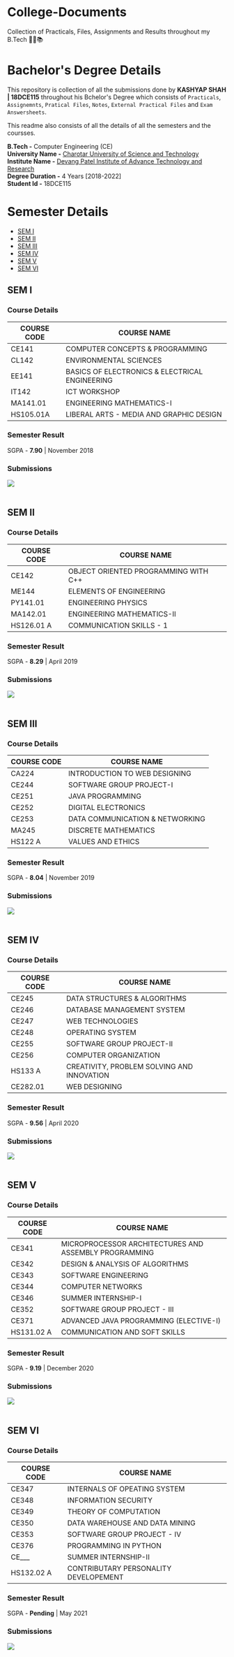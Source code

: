 # College-Documents
Collection of Practicals, Files, Assignments and Results throughout my B.Tech 👨‍🎓📚
# Bachelor's Degree Details

This repository is collection of all the submissions done by **KASHYAP SHAH | 18DCE115** throughout his Bchelor's Degree which consists of ``Practicals``, ``Assignemnts``, ``Pratical Files``, ``Notes``, ``External Practical Files`` and ``Exam Answersheets``.

This readme also consists of all the details of all the semesters and the coursses. 

**B.Tech -** Computer Engineering (CE) <br>
**University Name -** [Charotar University of Science and Technology](https://www.charusat.ac.in/) <br>
**Institute Name -** [Devang Patel Institute of Advance Technology and Research](https://www.charusat.ac.in/depstar/) <br>
**Degree Duration -** 4 Years [2018-2022] <br>
**Student Id -** 18DCE115 <br>

# Semester Details
- [SEM I](https://github.com/kashyap-shah/College-Documents#sem-i)
- [SEM II](https://github.com/kashyap-shah/College-Documents#sem-ii)
- [SEM III](https://github.com/kashyap-shah/College-Documents#sem-iii)
- [SEM IV](https://github.com/kashyap-shah/College-Documents#sem-iv)
- [SEM V](https://github.com/kashyap-shah/College-Documents#sem-v)
- [SEM VI](https://github.com/kashyap-shah/College-Documents#sem-vi)

## SEM I
### Course Details
COURSE CODE | COURSE NAME
------------| -------------
CE141     | COMPUTER CONCEPTS & PROGRAMMING
CL142     | ENVIRONMENTAL SCIENCES
EE141     | BASICS OF ELECTRONICS & ELECTRICAL ENGINEERING
IT142     | ICT WORKSHOP
MA141.01  | ENGINEERING MATHEMATICS-I
HS105.01A | LIBERAL ARTS - MEDIA AND GRAPHIC DESIGN
### Semester Result
SGPA - **7.90** | November 2018
### Submissions
[![](https://img.shields.io/badge/Practical_Files_&_Assignments-Click_Here-%23FF0000.svg?&style=flat&logoColor=white&color=white)](https://github.com/kashyap-shah/College-Documents/tree/main/SEM-I)
<br><br>

## SEM II
### Course Details
COURSE CODE | COURSE NAME
------------| -------------
CE142      | OBJECT ORIENTED PROGRAMMING WITH C++
ME144      | ELEMENTS OF ENGINEERING
PY141.01   | ENGINEERING PHYSICS
MA142.01   | ENGINEERING MATHEMATICS-II
HS126.01 A | COMMUNICATION SKILLS - 1 
### Semester Result
SGPA - **8.29** | April 2019
### Submissions
[![](https://img.shields.io/badge/Practical_Files_&_Assignments-Click_Here-%23FF0000.svg?&style=flat&logoColor=white&color=white)](https://github.com/kashyap-shah/College-Documents/tree/main/SEM-II)
<br><br>

## SEM III
### Course Details
COURSE CODE | COURSE NAME
------------| -------------
CA224   | INTRODUCTION TO WEB DESIGNING
CE244   | SOFTWARE GROUP PROJECT-I
CE251   | JAVA PROGRAMMING
CE252   | DIGITAL ELECTRONICS
CE253   | DATA COMMUNICATION & NETWORKING
MA245   | DISCRETE MATHEMATICS
HS122 A | VALUES AND ETHICS
### Semester Result
SGPA - **8.04** | November 2019
### Submissions
[![](https://img.shields.io/badge/Practical_Files_&_Assignments-Click_Here-%23FF0000.svg?&style=flat&logoColor=white&color=white)](https://github.com/kashyap-shah/College-Documents/tree/main/SEM-III)
<br><br>

## SEM IV
### Course Details
COURSE CODE | COURSE NAME
------------| -------------
CE245    | DATA STRUCTURES & ALGORITHMS
CE246    | DATABASE MANAGEMENT SYSTEM
CE247    | WEB TECHNOLOGIES
CE248    | OPERATING SYSTEM
CE255    | SOFTWARE GROUP PROJECT-II
CE256    | COMPUTER ORGANIZATION
HS133 A  | CREATIVITY, PROBLEM SOLVING AND INNOVATION
CE282.01 | WEB DESIGNING
### Semester Result
SGPA - **9.56** | April 2020
### Submissions
[![](https://img.shields.io/badge/Practical_Files_&_Assignments-Click_Here-%23FF0000.svg?&style=flat&logoColor=white&color=white)](https://github.com/kashyap-shah/College-Documents/tree/main/SEM-IV)
<br><br>

## SEM V
### Course Details
COURSE CODE | COURSE NAME
------------| -------------
CE341      | MICROPROCESSOR ARCHITECTURES AND ASSEMBLY PROGRAMMING
CE342      | DESIGN & ANALYSIS OF ALGORITHMS
CE343      | SOFTWARE ENGINEERING
CE344      | COMPUTER NETWORKS
CE346      | SUMMER INTERNSHIP-I
CE352      | SOFTWARE GROUP PROJECT - III
CE371      | ADVANCED JAVA PROGRAMMING (ELECTIVE-I)
HS131.02 A | COMMUNICATION AND SOFT SKILLS
### Semester Result
SGPA - **9.19** | December 2020
### Submissions
[![](https://img.shields.io/badge/Practical_Files_&_Assignments-Click_Here-%23FF0000.svg?&style=flat&logoColor=white&color=white)](https://github.com/kashyap-shah/College-Documents/tree/main/SEM-V)
<br><br>

## SEM VI
### Course Details
COURSE CODE | COURSE NAME
------------| -------------
CE347      | INTERNALS OF OPEATING SYSTEM
CE348      | INFORMATION SECURITY
CE349      | THEORY OF COMPUTATION
CE350      | DATA WAREHOUSE AND DATA MINING
CE353      | SOFTWARE GROUP PROJECT - IV
CE376      | PROGRAMMING IN PYTHON
CE___      | SUMMER INTERNSHIP-II
HS132.02 A | CONTRIBUTARY PERSONALITY DEVELOPEMENT
### Semester Result
SGPA - **Pending** | May 2021
### Submissions
[![](https://img.shields.io/badge/Practical_Files_&_Assignments-Click_Here-%23FF0000.svg?&style=flat&logoColor=white&color=white)](https://github.com/kashyap-shah/College-Documents/tree/main/SEM-VI)
<br><br>
